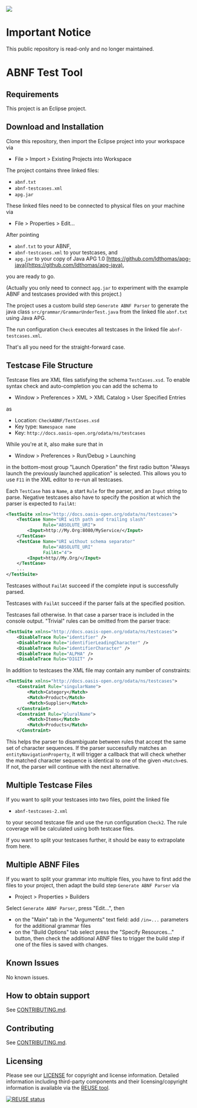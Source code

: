 ![](https://img.shields.io/badge/STATUS-NOT%20CURRENTLY%20MAINTAINED-red.svg?longCache=true&style=flat)

# Important Notice
This public repository is read-only and no longer maintained.

# ABNF Test Tool #

## Requirements

This project is an Eclipse project.

## Download and Installation

Clone this repository, then import the Eclipse project into your workspace via 
- File > Import > Existing Projects into Workspace

The project contains three linked files:
- `abnf.txt`
- `abnf-testcases.xml`
- `apg.jar`

These linked files need to be connected to physical files on your machine via
* File > Properties > Edit...

After pointing 
- `abnf.txt` to your ABNF, 
- `abnf-testcases.xml` to your testcases, and 
- `apg.jar` to your copy of Java APG 1.0 [https://github.com/ldthomas/apg-java](https://github.com/ldthomas/apg-java), 

you are ready to go. 

(Actually you only need to connect `apg.jar` to experiment with the example ABNF and testcases provided with this project.)

The project uses a custom build step `Generate ABNF Parser` to generate the java class
`src/grammar/GrammarUnderTest.java` from the linked file `abnf.txt` using Java APG. 

The run configuration `Check` executes all testcases in the linked file `abnf-testcases.xml`.

That's all you need for the straight-forward case.

## Testcase File Structure

Testcase files are XML files satisfying the schema `TestCases.xsd`. To enable syntax check and auto-completion you can add the schema to
- Window > Preferences > XML > XML Catalog > User Specified Entries
     
as
- Location: `CheckABNF/TestCases.xsd`
- Key type: `Namespace name`
- Key:      `http://docs.oasis-open.org/odata/ns/testcases`
 
While you're at it, also make sure that in
- Window > Preferences > Run/Debug > Launching

in the bottom-most group "Launch Operation" the first radio button 
"Always launch the previously launched application" is selected. 
This allows you to use `F11` in the XML editor to re-run all testcases.
 
Each `TestCase` has a `Name`, a start `Rule` for the parser, and an `Input` string to 
parse. Negative testcases also have to specify the position at which the parser is expected to `FailAt`:

```xml
<TestSuite xmlns="http://docs.oasis-open.org/odata/ns/testcases">
    <TestCase Name="URI with path and trailing slash" 
              Rule="ABSOLUTE_URI">
        <Input>http://My.Org:8080/MyService/</Input>
    </TestCase>
    <TestCase Name="URI without schema separator" 
              Rule="ABSOLUTE_URI" 
              FailAt="4">
        <Input>http//My.Org/</Input>
    </TestCase>
    ...
</TestSuite>
```

Testcases without `FailAt` succeed if the complete input is successfully parsed. 

Testcases with `FailAt` succeed if the parser fails at the specified position. 

Testcases fail otherwise. In that case a parser trace is included in the console output. "Trivial" rules can be omitted from the parser trace:

```xml
<TestSuite xmlns="http://docs.oasis-open.org/odata/ns/testcases">
    <DisableTrace Rule="identifier" />
    <DisableTrace Rule="identifierLeadingCharacter" />
    <DisableTrace Rule="identifierCharacter" />
    <DisableTrace Rule="ALPHA" />
    <DisableTrace Rule="DIGIT" />
```


In addition to testcases the XML file may contain any number of constraints:

```xml
<TestSuite xmlns="http://docs.oasis-open.org/odata/ns/testcases">
    <Constraint Rule="singularName">
        <Match>Category</Match>
        <Match>Product</Match>
        <Match>Supplier</Match>
    </Constraint>
    <Constraint Rule="pluralName">
        <Match>Items</Match>
        <Match>Products</Match>
    </Constraint>
```
   
This helps the parser to disambiguate between rules that accept the same set of character sequences. If the parser successfully matches an `entityNavigationProperty`, it will trigger a callback that will check whether the matched character sequence is identical to one of the given `<Match>`es. If not, the parser will continue with the next alternative.

## Multiple Testcase Files

If you want to split your testcases into two files, point the linked file

- `abnf-testcases-2.xml`

to your second testcase file and use the run configuration `Check2`. The rule coverage will be calculated using both testcase files. 

If you want to split your testcases further, it should be easy to extrapolate from here.

## Multiple ABNF Files

If you want to split your grammar into multiple files, you have to first add the files to your project, then adapt the build step `Generate ABNF Parser` via
- Project > Properties > Builders

Select `Generate ABNF Parser`, press "Edit...", then
 - on the "Main" tab in the "Arguments" text field: add `/in=...` parameters for the additional grammar files
 - on the "Build Options" tab select press the "Specify Resources..." button, then check the additional ABNF files to trigger the build step if one of the files is saved with changes.

## Known Issues

No known issues.

## How to obtain support

See [CONTRIBUTING.md](CONTRIBUTING.md).

## Contributing

See [CONTRIBUTING.md](CONTRIBUTING.md).

## Licensing

Please see our [LICENSE](./LICENSE) for copyright and license information. Detailed information including third-party components and their licensing/copyright information is available via the [REUSE tool](https://api.reuse.software/info/github.com/SAP/abnf-test-tool).

[![REUSE status](https://api.reuse.software/badge/github.com/SAP/abnf-test-tool)](https://api.reuse.software/info/github.com/SAP/abnf-test-tool)
